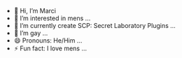 - 👋 Hi, I’m Marci
- 👀 I’m interested in mens ...
- 🌱 I’m currently create SCP: Secret Laboratory Plugins ...
- 💞️ I’m gay ...
- 😄 Pronouns: He/Him ...
- ⚡ Fun fact: I love mens ...

